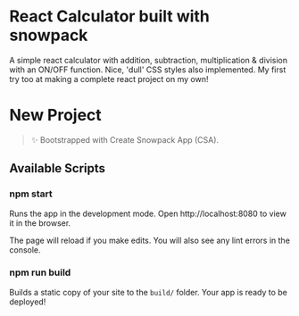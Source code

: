 # React Calculator built with snowpack

A simple react calculator with addition, subtraction, multiplication & division with an ON/OFF function. Nice, 'dull' CSS styles also implemented.
My first try too at making a complete react project on my own!

# New Project

> ✨ Bootstrapped with Create Snowpack App (CSA).

## Available Scripts

### npm start

Runs the app in the development mode.
Open http://localhost:8080 to view it in the browser.

The page will reload if you make edits.
You will also see any lint errors in the console.

### npm run build

Builds a static copy of your site to the `build/` folder.
Your app is ready to be deployed!

